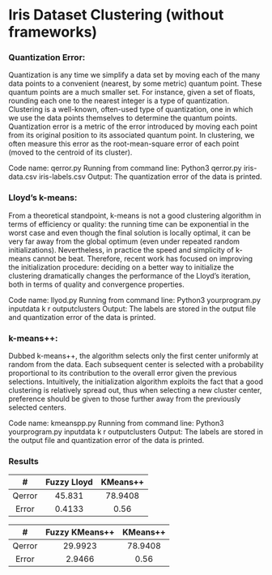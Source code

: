 # Iris Dataset Clustering (without frameworks)

### Quantization Error:

Quantization is any time we simplify a data set by moving each of the many data points to a convenient (nearest, by some metric) quantum point. These quantum points are a much smaller set. For instance, given a set of floats, rounding each one to the nearest integer is a type of quantization.
Clustering is a well-known, often-used type of quantization, one in which we use the data points themselves to determine the quantum points.
Quantization error is a metric of the error introduced by moving each point from its original position to its associated quantum point. In clustering, we often measure this error as the root-mean-square error of each point (moved to the centroid of its cluster).

Code name: qerror.py
Running from command line: Python3 qerror.py iris-data.csv iris-labels.csv
Output: The quantization error of the data is printed. 

### Lloyd’s k-means:

From a theoretical standpoint, k-means is not a good clustering algorithm in terms of efficiency or quality: the running time can be exponential in the worst case and even though the final solution is locally optimal, it can be very far away from the global optimum (even under repeated random initializations). Nevertheless, in practice the speed and simplicity of k-means cannot be beat. Therefore, recent work has focused on improving the initialization procedure: deciding on a better way to initialize the clustering dramatically changes the performance of the Lloyd’s iteration, both in terms of quality and convergence properties.

Code name: llyod.py
Running from command line: Python3 yourprogram.py inputdata k r outputclusters
Output: The labels are stored in the output file and quantization error of the data is printed.

### k-means++:

Dubbed k-means++, the algorithm selects only the first center uniformly at random from the data. Each subsequent center is selected with a probability proportional to its contribution to the overall error given the previous selections. Intuitively, the initialization algorithm exploits the fact that a good clustering is relatively spread out, thus when selecting a new cluster center, preference should be given to those further away from the previously selected centers.

Code name: kmeanspp.py
Running from command line: Python3 yourprogram.py inputdata k r outputclusters
Output: The labels are stored in the output file and quantization error of the data is printed.

### Results

|#| Fuzzy Lloyd | KMeans++   |
| :---:   | :---: | :---: |
|Qerror | 45.831 | 78.9408   |
| Error | 0.4133 | 0.56   |



|#| Fuzzy KMeans++ | KMeans++   |
| :---:   | :---: | :---: |
|Qerror | 29.9923 | 78.9408   |
| Error | 2.9466 | 0.56   |


